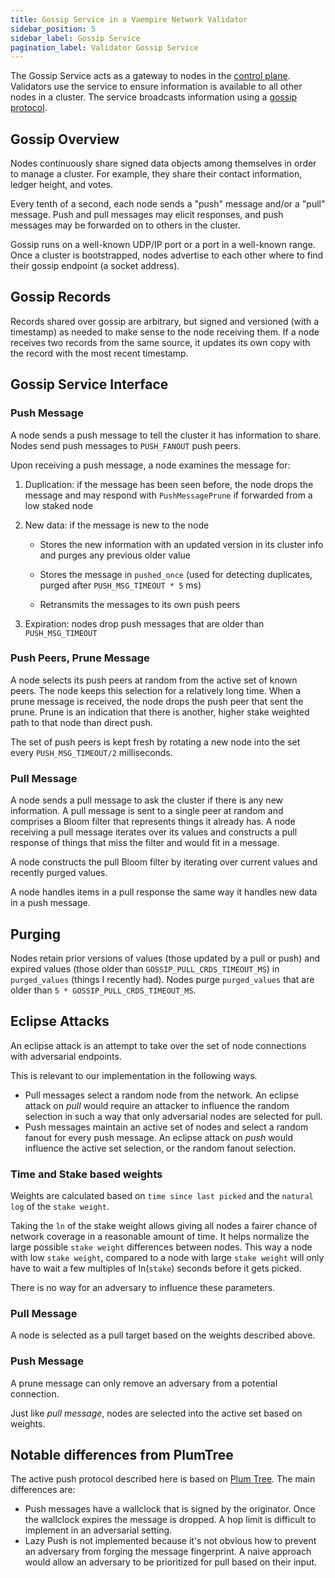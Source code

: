 ```yaml
---
title: Gossip Service in a Vaempire Network Validator
sidebar_position: 5
sidebar_label: Gossip Service
pagination_label: Validator Gossip Service
---
```


The Gossip Service acts as a gateway to nodes in the
[control plane](https://vaempire.com/docs/terminology#control-plane). Validators
use the service to ensure information is available to all other nodes in a
cluster. The service broadcasts information using a
[gossip protocol](https://en.wikipedia.org/wiki/Gossip_protocol).

## Gossip Overview

Nodes continuously share signed data objects among themselves in order to manage
a cluster. For example, they share their contact information, ledger height, and
votes.

Every tenth of a second, each node sends a "push" message and/or a "pull"
message. Push and pull messages may elicit responses, and push messages may be
forwarded on to others in the cluster.

Gossip runs on a well-known UDP/IP port or a port in a well-known range. Once a
cluster is bootstrapped, nodes advertise to each other where to find their
gossip endpoint (a socket address).

## Gossip Records

Records shared over gossip are arbitrary, but signed and versioned (with a
timestamp) as needed to make sense to the node receiving them. If a node
receives two records from the same source, it updates its own copy with the
record with the most recent timestamp.

## Gossip Service Interface

### Push Message

A node sends a push message to tell the cluster it has information to share.
Nodes send push messages to `PUSH_FANOUT` push peers.

Upon receiving a push message, a node examines the message for:

1. Duplication: if the message has been seen before, the node drops the message
   and may respond with `PushMessagePrune` if forwarded from a low staked node

2. New data: if the message is new to the node

   - Stores the new information with an updated version in its cluster info and
     purges any previous older value

   - Stores the message in `pushed_once` (used for detecting duplicates, purged
     after `PUSH_MSG_TIMEOUT * 5` ms)

   - Retransmits the messages to its own push peers

3. Expiration: nodes drop push messages that are older than `PUSH_MSG_TIMEOUT`

### Push Peers, Prune Message

A node selects its push peers at random from the active set of known peers. The
node keeps this selection for a relatively long time. When a prune message is
received, the node drops the push peer that sent the prune. Prune is an
indication that there is another, higher stake weighted path to that node than
direct push.

The set of push peers is kept fresh by rotating a new node into the set every
`PUSH_MSG_TIMEOUT/2` milliseconds.

### Pull Message

A node sends a pull message to ask the cluster if there is any new information.
A pull message is sent to a single peer at random and comprises a Bloom filter
that represents things it already has. A node receiving a pull message iterates
over its values and constructs a pull response of things that miss the filter
and would fit in a message.

A node constructs the pull Bloom filter by iterating over current values and
recently purged values.

A node handles items in a pull response the same way it handles new data in a
push message.

## Purging

Nodes retain prior versions of values (those updated by a pull or push) and
expired values (those older than `GOSSIP_PULL_CRDS_TIMEOUT_MS`) in
`purged_values` (things I recently had). Nodes purge `purged_values` that are
older than `5 * GOSSIP_PULL_CRDS_TIMEOUT_MS`.

## Eclipse Attacks

An eclipse attack is an attempt to take over the set of node connections with
adversarial endpoints.

This is relevant to our implementation in the following ways.

- Pull messages select a random node from the network. An eclipse attack on
  _pull_ would require an attacker to influence the random selection in such a
  way that only adversarial nodes are selected for pull.
- Push messages maintain an active set of nodes and select a random fanout for
  every push message. An eclipse attack on _push_ would influence the active set
  selection, or the random fanout selection.

### Time and Stake based weights

Weights are calculated based on `time since last picked` and the `natural log`
of the `stake weight`.

Taking the `ln` of the stake weight allows giving all nodes a fairer chance of
network coverage in a reasonable amount of time. It helps normalize the large
possible `stake weight` differences between nodes. This way a node with low
`stake weight`, compared to a node with large `stake weight` will only have to
wait a few multiples of ln(`stake`) seconds before it gets picked.

There is no way for an adversary to influence these parameters.

### Pull Message

A node is selected as a pull target based on the weights described above.

### Push Message

A prune message can only remove an adversary from a potential connection.

Just like _pull message_, nodes are selected into the active set based on
weights.

## Notable differences from PlumTree

The active push protocol described here is based on
[Plum Tree](https://haslab.uminho.pt/sites/default/files/jop/files/lpr07a.pdf).
The main differences are:

- Push messages have a wallclock that is signed by the originator. Once the
  wallclock expires the message is dropped. A hop limit is difficult to
  implement in an adversarial setting.
- Lazy Push is not implemented because it's not obvious how to prevent an
  adversary from forging the message fingerprint. A naive approach would allow
  an adversary to be prioritized for pull based on their input.
